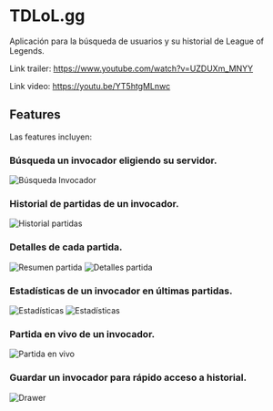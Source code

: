 # TDLoL.gg
 Aplicación para la búsqueda de usuarios y su historial de League of Legends.
 
Link trailer: https://www.youtube.com/watch?v=UZDUXm_MNYY
 
Link video: https://youtu.be/YT5htgMLnwc

## Features
Las features incluyen:
### Búsqueda un invocador eligiendo su servidor.
![Búsqueda Invocador](/screenshots/SummonerInput.png)
### Historial de partidas de un invocador.
![Historial partidas](/screenshots/MatchHistory.png)
### Detalles de cada partida.
![Resumen partida](/screenshots/MatchSummary.png)
![Detalles partida](/screenshots/MatchDetails.png)
### Estadísticas de un invocador en últimas partidas.
![Estadísticas](/screenshots/SummonerStats_1.png)
![Estadísticas](/screenshots/SummonerStats_2.png)
### Partida en vivo de un invocador.
![Partida en vivo](/screenshots/LiveGame.png)
### Guardar un invocador para rápido acceso a historial.
![Drawer](/screenshots/NavigationDrawer.png)
